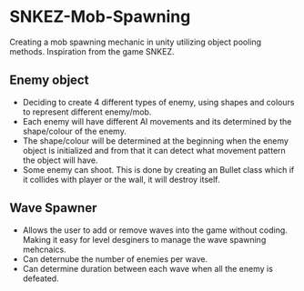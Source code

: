 # SNKEZ-Mob-Spawning

Creating a mob spawning mechanic in unity utilizing object pooling methods. Inspiration from the game SNKEZ.

## Enemy object

- Deciding to create 4 different types of enemy, using shapes and colours to represent different enemy/mob.
- Each enemy will have different AI movements and its determined by the shape/colour of the enemy.
- The shape/colour will be determined at the beginning when the enemy object is initialized and from that it can detect what movement pattern the object will have.
- Some enemy can shoot. This is done by creating an Bullet class which if it collides with player or the wall, it will destroy itself.

## Wave Spawner

- Allows the user to add or remove waves into the game without coding. Making it easy for level desginers to manage the wave spawning mehcnaics.
- Can deternube the number of enemies per wave.
- Can determine duration between each wave when all the enemy is defeated.
